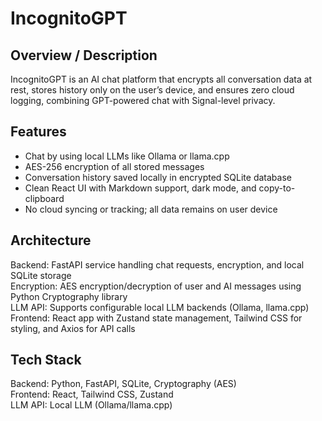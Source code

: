 # IncognitoGPT

## Overview / Description  
IncognitoGPT is an AI chat platform that encrypts all conversation data at rest, stores history only on the user’s device, and ensures zero cloud logging, combining GPT-powered chat with Signal-level privacy.

## Features  
- Chat by using local LLMs like Ollama or llama.cpp  
- AES-256 encryption of all stored messages  
- Conversation history saved locally in encrypted SQLite database  
- Clean React UI with Markdown support, dark mode, and copy-to-clipboard  
- No cloud syncing or tracking; all data remains on user device  

## Architecture  
Backend: FastAPI service handling chat requests, encryption, and local SQLite storage  
Encryption: AES encryption/decryption of user and AI messages using Python Cryptography library  
LLM API: Supports configurable local LLM backends (Ollama, llama.cpp)  
Frontend: React app with Zustand state management, Tailwind CSS for styling, and Axios for API calls  

## Tech Stack  
Backend: Python, FastAPI, SQLite, Cryptography (AES)  
Frontend: React, Tailwind CSS, Zustand  
LLM API: Local LLM (Ollama/llama.cpp)  
